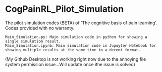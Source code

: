 # CogPainRL_Pilot_Simulation
The pilot simulation codes (BETA) of 'The cognitive basis of pain learning'. Codes provided with no warranty.

    Main_Simulation.py: Main simulation code in python for showing a single simulation result.
    Main_Simulation.ipynb: Main simulation code in Jupoyter Notebook for showing multiple results at the same time in a decent format.

(My Github Desktop is not working right now due to the annoying file system permission issue...Will update once ithe issue is solved)
